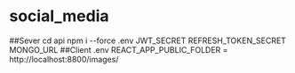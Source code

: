 # social_media
##Sever
cd api
npm i --force
.env
JWT_SECRET
REFRESH_TOKEN_SECRET
MONGO_URL
##Client
.env
REACT_APP_PUBLIC_FOLDER = http://localhost:8800/images/

